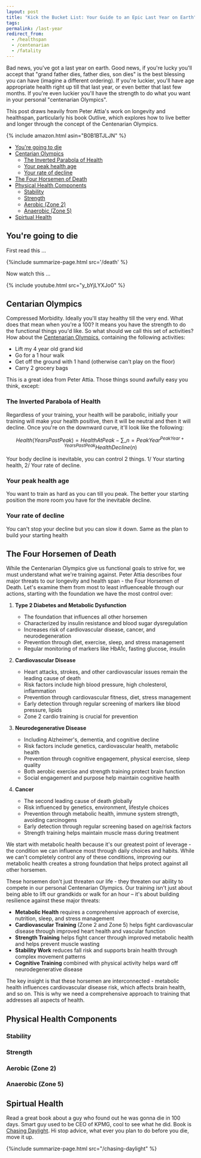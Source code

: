 ```yaml
---
layout: post
title: "Kick the Bucket List: Your Guide to an Epic Last Year on Earth"
tags:
permalink: /last-year
redirect_from:
  - /healthspan
  - /centenarian
  - /fatality
---
```


Bad news, you've got a last year on earth. Good news, if you're lucky you'll accept that "grand father dies, father dies, son dies" is the best blessing you can have (imagine a different ordering). If you're luckier, you'll have age appropriate health right up till that last year, or even better that last few months. If you're even luckier you'll have the strength to do what you want in your personal "centenarian Olympics".

This post draws heavily from Peter Attia's work on longevity and healthspan, particularly his book Outlive, which explores how to live better and longer through the concept of the Centenarian Olympics.

{% include amazon.html asin="B0B1BTJLJN" %}

<!-- prettier-ignore-start -->
<!-- vim-markdown-toc-start -->

- [You're going to die](#youre-going-to-die)
- [Centarian Olympics](#centarian-olympics)
    - [The Inverted Parabola of Health](#the-inverted-parabola-of-health)
    - [Your peak health age](#your-peak-health-age)
    - [Your rate of decline](#your-rate-of-decline)
- [The Four Horsemen of Death](#the-four-horsemen-of-death)
- [Physical Health Components](#physical-health-components)
    - [Stability](#stability)
    - [Strength](#strength)
    - [Aerobic (Zone 2)](#aerobic-zone-2)
    - [Anaerobic (Zone 5)](#anaerobic-zone-5)
- [Spirtual Health](#spirtual-health)

<!-- vim-markdown-toc-end -->
<!-- prettier-ignore-end -->

## You're going to die

First read this ...

{%include summarize-page.html src='/death' %}

Now watch this ...

{% include youtube.html src="y_bYjLYXJo0" %}

## Centarian Olympics

Compressed Morbidity. Ideally you'll stay healthy till the very end. What does that mean when you're a 100? It means you have the strength to do the functional things you'd like. So what should we call this set of activities? How about the [Centenarian Olympics](https://peterattiamd.com/how-to-train-for-the-centenarian-olympics/), containing the following activities:

- Lift my 4 year old grand kid
- Go for a 1 hour walk
- Get off the ground with 1 hand (otherwise can't play on the floor)
- Carry 2 grocery bags

This is a great idea from Peter Attia. Those things sound awfully easy you think, except:

### The Inverted Parabola of Health

Regardless of your training, your health will be parabolic, initially your training will make your health positive, then it will be neutral and then it will decline. Once you're on the downward curve, it'll look like the following:

$$ Health(YearsPastPeak) = HealthAtPeak - \sum\_{n=PeakYear}^{PeakYear+YearsPastPeak} HealthDecline(n)$$

Your body decline is inevitable, you can control 2 things. 1/ Your starting health, 2/ Your rate of decline.

### Your peak health age

You want to train as hard as you can till you peak. The better your starting position the more room you have for the inevitable decline.

### Your rate of decline

You can't stop your decline but you can slow it down. Same as the plan to build your starting health

## The Four Horsemen of Death

While the Centenarian Olympics give us functional goals to strive for, we must understand what we're training against. Peter Attia describes four major threats to our longevity and health span - the Four Horsemen of Death. Let's examine them from most to least influenceable through our actions, starting with the foundation we have the most control over:

1. **Type 2 Diabetes and Metabolic Dysfunction**

   - The foundation that influences all other horsemen
   - Characterized by insulin resistance and blood sugar dysregulation
   - Increases risk of cardiovascular disease, cancer, and neurodegeneration
   - Prevention through diet, exercise, sleep, and stress management
   - Regular monitoring of markers like HbA1c, fasting glucose, insulin

2. **Cardiovascular Disease**

   - Heart attacks, strokes, and other cardiovascular issues remain the leading cause of death
   - Risk factors include high blood pressure, high cholesterol, inflammation
   - Prevention through cardiovascular fitness, diet, stress management
   - Early detection through regular screening of markers like blood pressure, lipids
   - Zone 2 cardio training is crucial for prevention

3. **Neurodegenerative Disease**

   - Including Alzheimer's, dementia, and cognitive decline
   - Risk factors include genetics, cardiovascular health, metabolic health
   - Prevention through cognitive engagement, physical exercise, sleep quality
   - Both aerobic exercise and strength training protect brain function
   - Social engagement and purpose help maintain cognitive health

4. **Cancer**
   - The second leading cause of death globally
   - Risk influenced by genetics, environment, lifestyle choices
   - Prevention through metabolic health, immune system strength, avoiding carcinogens
   - Early detection through regular screening based on age/risk factors
   - Strength training helps maintain muscle mass during treatment

We start with metabolic health because it's our greatest point of leverage - the condition we can influence most through daily choices and habits. While we can't completely control any of these conditions, improving our metabolic health creates a strong foundation that helps protect against all other horsemen.

These horsemen don't just threaten our life - they threaten our ability to compete in our personal Centenarian Olympics. Our training isn't just about being able to lift our grandkids or walk for an hour – it's about building resilience against these major threats:

- **Metabolic Health** requires a comprehensive approach of exercise, nutrition, sleep, and stress management
- **Cardiovascular Training** (Zone 2 and Zone 5) helps fight cardiovascular disease through improved heart health and vascular function
- **Strength Training** helps fight cancer through improved metabolic health and helps prevent muscle wasting
- **Stability Work** reduces fall risk and supports brain health through complex movement patterns
- **Cognitive Training** combined with physical activity helps ward off neurodegenerative disease

The key insight is that these horsemen are interconnected - metabolic health influences cardiovascular disease risk, which affects brain health, and so on. This is why we need a comprehensive approach to training that addresses all aspects of health.

## Physical Health Components

### Stability

### Strength

### Aerobic (Zone 2)

### Anaerobic (Zone 5)

## Spirtual Health

Read a great book about a guy who found out he was gonna die in 100 days. Smart guy used to be CEO of KPMG, cool to see what he did. Book is [Chasing Daylight](https://www.amazon.com/B09BBHVKLR). Hi stop advice, what ever you plan to do before you die, move it up.

{%include summarize-page.html src="/chasing-daylight" %}
